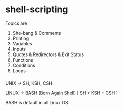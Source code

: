 # shell-scripting

Topics are

1. She-bang & Comments 
2. Printing 
3. Variables
4. Inputs 
5. Quotes & Redirectors & Exit Status 
6. Functions 
7. Conditions 
8. Loops 

### 

UNIX ->  SH, KSH, CSH 

LINUX -> BASH (Born Again Shell) [ SH + KSH + CSH ]

BASH is default in all Linux OS.

